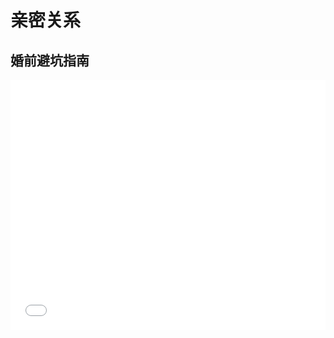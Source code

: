 # 亲密关系

## 婚前避坑指南

<iframe src="//player.bilibili.com/player.html?aid=708255828&bvid=BV1wQ4y1E7SW&cid=1395326689&p=1" style="max-width:600px; width:100%; height:400px;" scrolling="no" border="0" frameborder="no" framespacing="0" 

